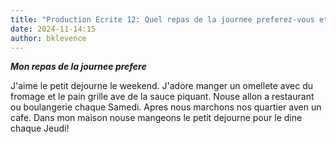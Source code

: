 ```yaml
---
title: "Production Ecrite 12: Quel repas de la journee preferez-vous et pourquoi?"
date: 2024-11-14:15
author: bklevence
---
```


***Mon repas de la journee prefere***

J'aime le petit dejourne le weekend. J'adore manger un omellete avec du fromage et le pain grille ave de la sauce piquant. 
Nouse allon a restaurant ou boulangerie chaque Samedi. Apres nous marchons nos quartier aven un cafe. Dans mon maison nouse mangeons le petit dejourne pour le dine chaque Jeudi!
